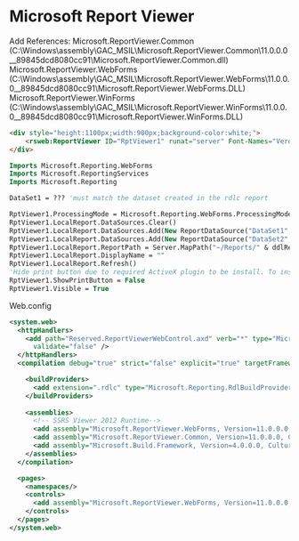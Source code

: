 # Microsoft Report Viewer

Add References:
Microsoft.ReportViewer.Common
(C:\Windows\assembly\GAC_MSIL\Microsoft.ReportViewer.Common\11.0.0.0__89845dcd8080cc91\Microsoft.ReportViewer.Common.dll)
Microsoft.ReportViewer.WebForms
(C:\Windows\assembly\GAC_MSIL\Microsoft.ReportViewer.WebForms\11.0.0.0__89845dcd8080cc91\Microsoft.ReportViewer.WebForms.DLL)
Microsoft.ReportViewer.WinForms
(C:\Windows\assembly\GAC_MSIL\Microsoft.ReportViewer.WinForms\11.0.0.0__89845dcd8080cc91\Microsoft.ReportViewer.WinForms.DLL)

```html
<div style="height:1100px;width:900px;background-color:white;">
	<rsweb:ReportViewer ID="RptViewer1" runat="server" Font-Names="Verdana" Font-Size="8pt" WaitMessageFont-Names="Verdana" WaitMessageFont-Size="14pt" Width="900px" ></rsweb:ReportViewer>
</div>
```

```vb
Imports Microsoft.Reporting.WebForms
Imports Microsoft.ReportingServices
Imports Microsoft.Reporting

DataSet1 = ??? 'must match the dataset created in the rdlc report

RptViewer1.ProcessingMode = Microsoft.Reporting.WebForms.ProcessingMode.Local
RptViewer1.LocalReport.DataSources.Clear()
RptViewer1.LocalReport.DataSources.Add(New ReportDataSource("DataSet1", ds.Tables("Permits")))
RptViewer1.LocalReport.DataSources.Add(New ReportDataSource("DataSet2", ds.Tables("PermitDevices")))
RptViewer1.LocalReport.ReportPath = Server.MapPath("~/Reports/" & ddlReports.SelectedValue & ".rdlc")
RptViewer1.LocalReport.DisplayName = ""
RptViewer1.LocalReport.Refresh()
'Hide print button due to required ActiveX plugin to be install. To install require Administrative (LDA) rights
RptViewer1.ShowPrintButton = False 
RptViewer1.Visible = True
```

Web.config
```xml
<system.web>
  <httpHandlers>
    <add path="Reserved.ReportViewerWebControl.axd" verb="*" type="Microsoft.Reporting.WebForms.HttpHandler, Microsoft.ReportViewer.WebForms, Version=11.0.0.0, Culture=neutral, PublicKeyToken=89845dcd8080cc91"
      validate="false" />
  </httpHandlers>
  <compilation debug="true" strict="false" explicit="true" targetFramework="4.5">

    <buildProviders>
      <add extension=".rdlc" type="Microsoft.Reporting.RdlBuildProvider, Microsoft.ReportViewer.WebForms, Version=11.0.0.0, Culture=neutral, PublicKeyToken=89845dcd8080cc91"/>
    </buildProviders>
  
    <assemblies>
      <!-- SSRS Viewer 2012 Runtime-->
      <add assembly="Microsoft.ReportViewer.WebForms, Version=11.0.0.0, Culture=neutral PublicKeyToken=89845DCD8080CC91" />
      <add assembly="Microsoft.ReportViewer.Common, Version=11.0.0.0, Culture=neutral, PublicKeyToken=89845DCD8080CC91" />
      <add assembly="Microsoft.Build.Framework, Version=4.0.0.0, Culture=neutral, PublicKeyToken=B03F5F7F11D50A3A" />
    </assemblies>
  </compilation>

  <pages>
    <namespaces/>
    <controls>
      <add assembly="Microsoft.ReportViewer.WebForms, Version=11.0.0.0, Culture=neutral, PublicKeyToken=89845dcd8080cc91" namespace="Microsoft.Reporting.WebForms" tagPrefix="rsweb"/>
    </controls>
  </pages>
</system.web>
```